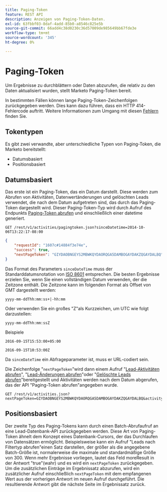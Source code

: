 ```yaml
---
title: Paging-Token
feature: REST API
description: Anzeigen von Paging-Token-Daten.
exl-id: 63fbbf03-8daf-4add-85b0-a8546c825e5b
source-git-commit: 66add4c38d0230c36d57009de985649bb67fde3e
workflow-type: tm+mt
source-wordcount: '345'
ht-degree: 0%

---
```


# Paging-Token

Um Ergebnisse zu durchblättern oder Daten abzurufen, die relativ zu den Daten aktualisiert wurden, stellt Marketo Paging-Token bereit.

In bestimmten Fällen können lange Paging-Token-Zeichenfolgen zurückgegeben werden. Dies kann dazu führen, dass ein HTTP 414-Fehlercode auftritt. Weitere Informationen zum Umgang mit diesen [Fehlern](error-codes.md) finden Sie.

## Tokentypen

Es gibt zwei verwandte, aber unterschiedliche Typen von Paging-Token, die Marketo bereitstellt:

- Datumsbasiert
- Positionsbasiert

## Datumsbasiert

Das erste ist ein Paging-Token, das ein Datum darstellt. Diese werden zum Abrufen von Aktivitäten, Datenwertänderungen und gelöschten Leads verwendet, die nach dem Datum aufgetreten sind, das durch das Paging-Token dargestellt wird. Dieser Paging-Token-Typ wird durch Aufruf des Endpunkts [Paging-Token abrufen](https://developer.adobe.com/marketo-apis/api/mapi/#tag/Activities/operation/getActivitiesPagingTokenUsingGET) und einschließlich einer datetime generiert.

```
GET /rest/v1/activities/pagingtoken.json?sinceDatetime=2014-10-06T13:22:17-08:00
```

```json
{
    "requestId": "1607c#14884f3e74e",
    "success": true,
    "nextPageToken": "GIYDAOBNGEYS2MBWKQYDAORQGA5DAMBOGAYDAKZQGAYDALBQ"
}
```

Das Format des Parameters `sinceDateTime` muss der Standarddatumsnotation von [ISO 8601](https://en.wikipedia.org/wiki/ISO_8601) entsprechen. Die besten Ergebnisse erzielen Sie, wenn Sie einen vollständigen Datum verwenden, der die Zeitzone enthält. Die Zeitzone kann im folgenden Format als Offset von GMT dargestellt werden:

`yyyy-mm-ddThh:mm:ss+|-hh:mm`

Oder verwenden Sie ein großes &quot;Z&quot;als Kurzzeichen, um UTC wie folgt darzustellen:

`yyyy-mm-ddThh:mm:ssZ`

Beispiele

`2016-09-15T15:53:00+05:00`

`2016-09-15T10:53:00Z`

Da `sinceDateTime` ein Abfrageparameter ist, muss er URL-codiert sein.

Die Zeichenfolge &quot;`nextPageToken`&quot;wird dann einem Aufruf &quot;[Lead-Aktivitäten abrufen](https://developer.adobe.com/marketo-apis/api/mapi/#tag/Activities/operation/getLeadActivitiesUsingGET)&quot;, &quot;[Lead-Änderungen abrufen](https://developer.adobe.com/marketo-apis/api/mapi/#tag/Activities/operation/getLeadChangesUsingGET)&quot;oder &quot;[Gelöschte Leads abrufen](https://developer.adobe.com/marketo-apis/api/mapi/#tag/Activities/operation/getDeletedLeadsUsingGET)&quot;bereitgestellt und Aktivitäten werden nach dem Datum abgerufen, das der API &quot;Paging-Token abrufen&quot;angegeben wurde.

```
GET /rest/v1/activities.json?nextPageToken=GIYDAOBNGEYS2MBWKQYDAORQGA5DAMBOGAYDAKZQGAYDALBQ&activityTypeIds=1&activityTypeIds=12
```

## Positionsbasiert

Der zweite Typ des Paging-Tokens kann durch einen Batch-Abrufaufruf an eine Lead-Datenbank-API zurückgegeben werden. Diese Art von Paging-Token ähnelt dem Konzept eines Datenbank-Cursors, der das Durchlaufen von Datensätzen ermöglicht. Beispielsweise kann ein Aufruf &quot;Leads nach Filtertyp abrufen&quot;einen Satz darstellen, der größer als die angegebene Batch-Größe ist, normalerweise die maximale und standardmäßige Größe von 300. Wenn mehr Ergebnisse vorliegen, lautet das Feld moreResult in der Antwort &quot;true&quot;(wahr) und es wird ein `nextPageToken` zurückgegeben. Um die zusätzlichen Einträge im Ergebnissatz abzurufen, wird ein zusätzlicher Aufruf einschließlich `nextPageToken` mit dem empfangenen Wert aus der vorherigen Antwort im neuen Aufruf durchgeführt. Die resultierende Antwort gibt die nächste Seite im Ergebnissatz zurück.
